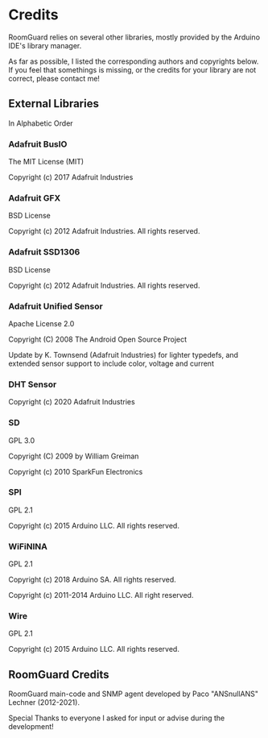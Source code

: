 # Credits
RoomGuard relies on several other libraries, mostly provided by the Arduino IDE's library manager.

As far as possible, I listed the corresponding authors and copyrights below. If you feel that somethings is missing, or the credits for your library are not correct, please contact me!

## External Libraries
In Alphabetic Order

### Adafruit BusIO
The MIT License (MIT)

Copyright (c) 2017 Adafruit Industries

### Adafruit GFX
BSD License

Copyright (c) 2012 Adafruit Industries.  All rights reserved.

### Adafruit SSD1306
BSD License

Copyright (c) 2012 Adafruit Industries.  All rights reserved.

### Adafruit Unified Sensor
Apache License 2.0

Copyright (C) 2008 The Android Open Source Project

Update by K. Townsend (Adafruit Industries) for lighter typedefs, and extended sensor support to include color, voltage and current

### DHT Sensor
Copyright (c) 2020 Adafruit Industries

### SD
GPL 3.0

Copyright (C) 2009 by William Greiman

Copyright (c) 2010 SparkFun Electronics

### SPI
GPL 2.1

Copyright (c) 2015 Arduino LLC. All rights reserved.

### WiFiNINA
GPL 2.1

Copyright (c) 2018 Arduino SA. All rights reserved.

Copyright (c) 2011-2014 Arduino LLC. All right reserved.

### Wire
GPL 2.1

Copyright (c) 2015 Arduino LLC. All rights reserved.

## RoomGuard Credits
RoomGuard main-code and SNMP agent developed by Paco "ANSnullANS" Lechner (2012-2021).

Special Thanks to everyone I asked for input or advise during the development!